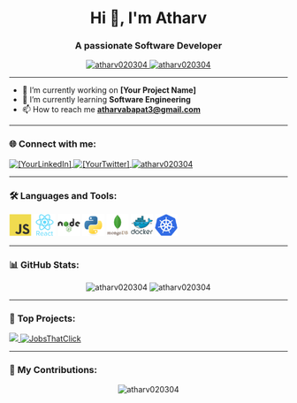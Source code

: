<h1 align="center">Hi 👋, I'm Atharv </h1>
<h3 align="center">A passionate Software Developer </h3>

<p align="center">
  <a href="https://github.com/atharv020304">
    <img src="https://komarev.com/ghpvc/?username=atharv020304&label=Profile%20views&color=0e75b6&style=flat" alt="atharv020304" />
  </a>
  <a href="https://github.com/atharv020304/?tab=followers">
    <img src="https://img.shields.io/github/followers/atharv020304?label=Followers&style=social" alt="atharv020304" />
  </a>
</p>

---

- 🔭 I’m currently working on **[Your Project Name]**
- 🌱 I’m currently learning **Software Engineering**
- 📫 How to reach me **atharvabapat3@gmail.com**

---

### 🌐 **Connect with me:**
<p align="left">
  <a href="https://linkedin.com/in/atharv-bapat-059241264" target="blank">
    <img align="center" src="https://cdn.jsdelivr.net/npm/simple-icons@3.1.0/icons/linkedin.svg" alt="[YourLinkedIn]" height="30" width="40" />
  </a>
  <a href="https://twitter.com/[YourTwitter]" target="blank">
    <img align="center" src="https://cdn.jsdelivr.net/npm/simple-icons@3.1.0/icons/twitter.svg" alt="[YourTwitter]" height="30" width="40" />
  </a>
  <a href="https://github.com/atharv020304" target="blank">
    <img align="center" src="https://cdn.jsdelivr.net/npm/simple-icons@3.1.0/icons/github.svg" alt="atharv020304" height="30" width="40" />
  </a>
</p>

---

### 🛠 **Languages and Tools:**
<p>
  <img src="https://raw.githubusercontent.com/devicons/devicon/master/icons/javascript/javascript-original.svg" alt="JavaScript" width="40" height="40"/>
  <img src="https://raw.githubusercontent.com/devicons/devicon/master/icons/react/react-original-wordmark.svg" alt="React" width="40" height="40"/>
  <img src="https://raw.githubusercontent.com/devicons/devicon/master/icons/nodejs/nodejs-original-wordmark.svg" alt="Node.js" width="40" height="40"/>
  <img src="https://raw.githubusercontent.com/devicons/devicon/master/icons/python/python-original.svg" alt="Python" width="40" height="40"/>
  <img src="https://raw.githubusercontent.com/devicons/devicon/master/icons/mongodb/mongodb-original-wordmark.svg" alt="MongoDB" width="40" height="40"/>
  <img src="https://raw.githubusercontent.com/devicons/devicon/master/icons/docker/docker-original-wordmark.svg" alt="Docker" width="40" height="40"/>
  <img src="https://raw.githubusercontent.com/devicons/devicon/master/icons/kubernetes/kubernetes-plain.svg" alt="Kubernetes" width="40" height="40"/>
</p>

---

### 📊 **GitHub Stats:**
<p align="center">
  <img src="https://github-readme-stats.vercel.app/api?username=atharv020304&show_icons=true&locale=en" alt="atharv020304" />
  <img src="https://github-readme-streak-stats.herokuapp.com/?user=atharv020304&" alt="atharv020304" />
</p>

---

### 📂 **Top Projects:**
<p align="left">
  <a href="https://github.com/atharv020304/File_Encrypter_Multithreaded">
    <img src="https://github-readme-stats.vercel.app/api/pin/?username=atharv020304&repo=File_Encrypter_Multithreaded alt="File_Encrypter_Multithreaded" />
  </a>
  <a href="https://github.com/atharv020304/JobsThatClick">
    <img src="https://github-readme-stats.vercel.app/api/pin/?username=atharv020304&repo=JobsThatClick" alt="JobsThatClick" />
  </a>
</p>

---

### 🚀 **My Contributions:**
<p align="center">
  <img src="https://github-readme-activity-graph.vercel.app/graph?username=atharv020304&theme=react-dark" alt="atharv020304" />
</p>
